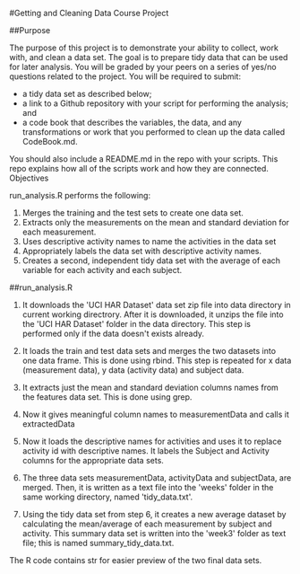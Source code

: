 #Getting and Cleaning Data Course Project

##Purpose

The purpose of this project is to demonstrate your ability to collect, work with, and clean a data set. The goal is to prepare tidy data that can be used for later analysis. You will be graded by your peers on a series of yes/no questions related to the project. You will be required to submit:

* a tidy data set as described below;
* a link to a Github repository with your script for performing the analysis; and
* a code book that describes the variables, the data, and any transformations or work that you performed to clean up the data called CodeBook.md.

You should also include a README.md in the repo with your scripts. This repo explains how all of the scripts work and how they are connected.
Objectives

run_analysis.R performs the following:

1. Merges the training and the test sets to create one data set.
2. Extracts only the measurements on the mean and standard deviation for each measurement.
3. Uses descriptive activity names to name the activities in the data set
4. Appropriately labels the data set with descriptive activity names.
5. Creates a second, independent tidy data set with the average of each variable for each activity and each subject.

##run_analysis.R

1. It downloads the 'UCI HAR Dataset' data set zip file into data directory in current working directrory. After it is downloaded, it unzips the file into the 'UCI HAR Dataset' folder in the data directory. This step is performed only if the data doesn't exists already.
    
2. It loads the train and test data sets and merges the two datasets into one data frame. This is done using rbind. This step is repeated for x data (measurement data), y data (activity data) and subject data.

3. It extracts just the mean and standard deviation columns names from the features data set. This is done using grep.

4. Now it gives meaningful column names to measurementData and calls it extractedData

5. Now it loads the descriptive names for activities and uses it to replace activity id with descriptive names. It labels the Subject and Activity columns for the appropriate data sets.

6. The three data sets measurementData, activityData and subjectData, are merged. Then, it is written as a text file into the 'weeks' folder in the same working directory, named 'tidy_data.txt'.

7. Using the tidy data set from step 6, it creates a new average dataset by calculating the mean/average of each measurement by subject and activity. This summary data set is written into the 'week3' folder as text file; this is named summary_tidy_data.txt.

The R code contains str for easier preview of the two final data sets.
